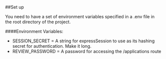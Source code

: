 ##Set up

You need to have a set of environment variables specified in a .env file in the root directory of the project.

####Environment Variables:
* SESSION_SECRET = A string for expressSession to use as its hashing secret for authentication. Make it long.
* REVIEW_PASSWORD = A password for accessing the /applications route
